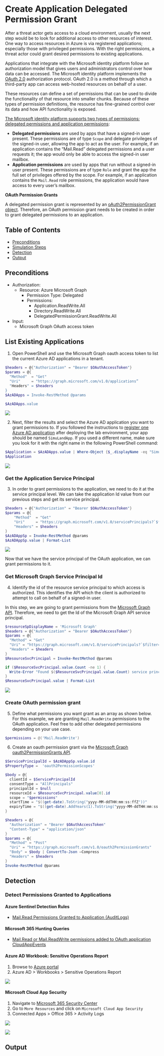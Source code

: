 # Create Application Delegated Permission Grant

After a threat actor gets access to a cloud environment, usually the next step would be to look for additional access to other resources of interest. One way to access resources in Azure is via registered applications; especially those with privileged permissions. With the right permissions, a threat actor could grant desired permissions to existing applications.

Applications that integrate with the Microsoft identity platform follow an authorization model that gives users and administrators control over how data can be accessed. The Microsoft identity platform implements the [OAuth 2.0](https://docs.microsoft.com/en-us/azure/active-directory/develop/active-directory-v2-protocols) authorization protocol. OAuth 2.0 is a method through which a third-party app can access web-hosted resources on behalf of a user.

These resources can define a set of permissions that can be used to divide the functionality of that resource into smaller chunks. Because of these types of permission definitions, the resource has fine-grained control over its data and how API functionality is exposed.

[The Microsoft identity platform supports two types of permissions: delegated permissions and application permissions](https://docs.microsoft.com/en-us/azure/active-directory/develop/v2-permissions-and-consent):

* **Delegated permissions** are used by apps that have a signed-in user present. These permissions are of type `Scope` and delegate privileges of the signed-in user, allowing the app to act as the user. For example, if an application contains the “Mail.Read” delegated permissions and a user requests it; the app would only be able to access the signed-in user mailbox.
* **Application permissions** are used by apps that run without a signed-in user present. These permissions are of type `Role` and grant the app the full set of privileges offered by the scope. For example, if an application contains the `Mail.Read` role permissions, the application would have access to every user’s mailbox.

**OAuth Permission Grants**

 A delegated permission grant is represented by an [oAuth2PermissionGrant object](https://docs.microsoft.com/en-us/graph/api/resources/oauth2permissiongrant?view=graph-rest-1.0). Therefore, an OAuth permission grant needs to be created in order to grant delegated permissions to an application.

## Table of Contents

* [Preconditions](#preconditions)
* [Simulation Steps](#simulation-steps)
* [Detection](#detection)
* [Output](#output)

## Preconditions
* Authorization:
    * Resource: Azure Microsoft Graph
      * Permission Type: Delegated
      * Permissions:
        * Application.ReadWrite.All
        * Directory.ReadWrite.All
        * DelegatedPermissionGrant.ReadWrite.All
* Input:
  * Microsoft Graph OAuth access token

## List Existing Applications

1. Open PowerShell and use the Microsoft Graph oauth access token to list the current Azure AD applications in a tenant.

```PowerShell
$headers = @{"Authorization" = "Bearer $OAuthAccessToken"}
$params = @{
  "Method"  = "Get"
  "Uri"     = "https://graph.microsoft.com/v1.0/applications”
  "Headers" = $headers
}
$AzADApps = Invoke-RestMethod @params

$AzADApps.value
```

![](../../resources/images/simulate_detect/persistence/grantDelegatedPermissionsToApplication/2021-05-19_02_aad_application.png)

2. Next, filter the results and select the Azure AD application you want to grant permissions to. If you followed the instructions to [register one Azure AD application](../../2_deploy/_helper_docs/registerAADAppAndSP.md) after deploying the lab environment, your app should be named `SimuLandApp`. If you used a different name, make sure you look for it with the right name in the following PowerShell command:

```PowerShell
$Application = $AzADApps.value | Where-Object {$_.displayName -eq "SimuLandApp"}
$Application
```

![](../../resources/images/simulate_detect/persistence/grantDelegatedPermissionsToApplication/2021-05-19_02_aad_application_specific.png)

### Get the Application Service Principal

3. In order to grant permissions to the application, we need to do it at the service principal level. We can take the application Id value from our previous steps and get its service principal.

```PowerShell
$headers = @{"Authorization" = "Bearer $OAuthAccessToken"}
$params = @{
    "Method"  = "Get"
    "Uri"     = "https://graph.microsoft.com/v1.0/servicePrincipals?`$filter=appId eq '$($Application.appId)'"
    "Headers" = $headers
}
$AzADAppSp = Invoke-RestMethod @params
$AzADAppSp.value | Format-List
```
 
![](../../resources/images/simulate_detect/persistence/grantDelegatedPermissionsToApplication/2021-05-19_08_aad_application_sp.png)

Now that we have the service principal of the OAuth application, we can grant permissions to it.

### Get Microsoft Graph Service Principal Id

4. Identify the id of the resource service principal to which access is authorized. This identifies the API which the client is authorized to attempt to call on behalf of a signed-in user.

In this step, we are going to grant permissions from the [Microsoft Graph API](https://docs.microsoft.com/en-us/graph/overview?view=graph-rest-1.0). Therefore, we need to get the Id of the Microsoft Graph API service principal.

```PowerShell
$resourceSpDisplayName = 'Microsoft Graph'
$headers = @{"Authorization" = "Bearer $OAuthAccessToken"}
$params = @{
  "Method" = "Get"
  "Uri" = "https://graph.microsoft.com/v1.0/servicePrincipals?`$filter=displayName eq '$resourceSpDisplayName'"
  "Headers" = $headers
}
$ResourceSvcPrincipal = Invoke-RestMethod @params

if ($ResourceSvcPrincipal.value.Count -ne 1) {
  Write-Error "Found $($ResourceSvcPrincipal.value.Count) service principals with displayName '$($resourceSpDisplayName)'"
}
$ResourceSvcPrincipal.value | Format-List
```

![](../../resources/images/simulate_detect/persistence/grantDelegatedPermissionsToApplication/2021-05-19_09_mgraph_retrieve_permissions.png)

### Create OAuth permission grant

5. Define what permissions you want grant as an array as shown below. For this example, we are granting `Mail.ReadWrite` permissions to the OAuth application. Feel free to add other delegated permissions depending on your use case.

```PowerShell
$permissions = @('Mail.ReadWrite')
```

6. Create an oauth permission grant via the [Microsoft Graph oauth2PermissionGrants API](https://docs.microsoft.com/en-us/graph/api/oauth2permissiongrant-post?view=graph-rest-1.0&tabs=http). 

```PowerShell
$ServicePrincipalId = $AzADAppSp.value.id
$PropertyType =  'oauth2PermissionScopes'

$body = @{
  clientId = $ServicePrincipalId
  consentType = "AllPrincipals"
  principalId = $null
  resourceId = $ResourceSvcPrincipal.value[0].id
  scope = "$permissions"
  startTime = "$((get-date).ToString("yyyy-MM-ddTHH:mm:ss:ffZ"))"
  expiryTime = "$((get-date).AddYears(1).ToString("yyyy-MM-ddTHH:mm:ss:ffZ"))"
}

$headers = @{
  "Authorization" = "Bearer $OAuthAccessToken"
  "Content-Type" = "application/json"
}
$params = @{
  "Method" = "Post"
  "Uri" = "https://graph.microsoft.com/v1.0/oauth2PermissionGrants"
  "Body" = $body | ConvertTo-Json –Compress
  "Headers" = $headers
}
Invoke-RestMethod @params
```

## Detection

### Detect Permissions Granted to Applications

#### Azure Sentinel Detection Rules

* [Mail.Read Permissions Granted to Application (AuditLogs)](https://github.com/Azure/Azure-Sentinel/blob/master/Detections/AuditLogs/MailPermissionsAddedToApplication.yaml)

#### Microsoft 365 Hunting Queries

* [Mail.Read or Mail.ReadWrite permissions added to OAuth application CloudAppEvents](https://github.com/microsoft/Microsoft-365-Defender-Hunting-Queries/blob/master/Defense%20evasion/MailPermissionsAddedToApplication%5BNobelium%5D.md)

#### Azure AD Workbook: Sensitive Operations Report
1.	Browse to [Azure portal](https://portal.azure.com/)
2.	Azure AD > Workbooks > Sensitive Operations Report

![](../../resources/images/simulate_detect/persistence/grantDelegatedPermissionsToApplication/2021-05-19_10_workbook.png)

#### Microsoft Cloud App Security
1.	Navigate to [Microsoft 365 Security Center](https://security.microsoft.com/)
2.	Go to `More Resources` and click on `Microsoft Cloud App Security`
3.	Connected Apps > Office 365 > Activity Logs

![](../../resources/images/simulate_detect/persistence/grantDelegatedPermissionsToApplication/2021-05-19_11_mcas_alert.png)

![](../../resources/images/simulate_detect/persistence/grantDelegatedPermissionsToApplication/2021-05-19_12_mcas_alert.png)

## Output